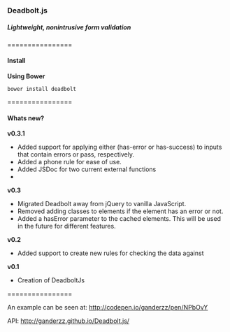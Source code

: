### Deadbolt.js
##### Lightweight, nonintrusive form validation
================

#### Install
**Using Bower**
```
bower install deadbolt
```

================

#### Whats new?
**v0.3.1**
* Added support for applying either (has-error or has-success) to inputs that contain errors or pass, respectively.
* Added a phone rule for ease of use.
* Added JSDoc for two current external functions
* 
**v0.3** 
* Migrated Deadbolt away from jQuery to vanilla JavaScript. 
* Removed adding classes to elements if the element has an error or not.
* Added a hasError parameter to the cached elements. This will be used in the future for different features.

**v0.2**

* Added support to create new rules for checking the data against

**v0.1** 
* Creation of DeadboltJs

================

An example can be seen at: http://codepen.io/ganderzz/pen/NPbOvY

API: http://ganderzz.github.io/Deadbolt.js/
